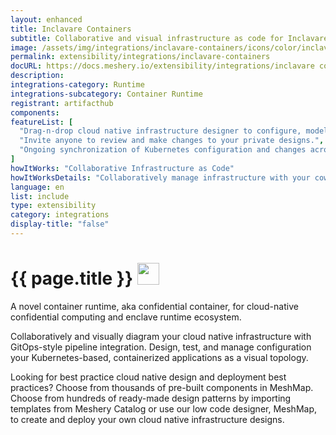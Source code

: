 ```yaml
---
layout: enhanced
title: Inclavare Containers
subtitle: Collaborative and visual infrastructure as code for Inclavare Containers
image: /assets/img/integrations/inclavare-containers/icons/color/inclavare-containers-color.svg
permalink: extensibility/integrations/inclavare-containers
docURL: https://docs.meshery.io/extensibility/integrations/inclavare containers
description: 
integrations-category: Runtime
integrations-subcategory: Container Runtime
registrant: artifacthub
components: 
featureList: [
  "Drag-n-drop cloud native infrastructure designer to configure, model, and deploy your workloads.",
  "Invite anyone to review and make changes to your private designs.",
  "Ongoing synchronization of Kubernetes configuration and changes across any number of clusters."
]
howItWorks: "Collaborative Infrastructure as Code"
howItWorksDetails: "Collaboratively manage infrastructure with your coworkers synchronously sharing the same designs."
language: en
list: include
type: extensibility
category: integrations
display-title: "false"
---
```

<h1>{{ page.title }} <img src="{{ page.image }}" style="width: 35px; height: 35px;" /></h1>

<p>
A novel container runtime, aka confidential container, for cloud-native confidential computing and enclave runtime ecosystem.
</p>
<p>
    Collaboratively and visually diagram your cloud native infrastructure with GitOps-style pipeline integration. Design, test, and manage configuration your Kubernetes-based, containerized applications as a visual topology.
</p>
<p>
    Looking for best practice cloud native design and deployment best practices? Choose from thousands of pre-built components in MeshMap. Choose from hundreds of ready-made design patterns by importing templates from Meshery Catalog or use our low code designer, MeshMap, to create and deploy your own cloud native infrastructure designs.
</p>
